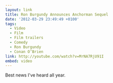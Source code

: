 ```yaml
---
layout: link
title: Ron Burgundy Announces Anchorman Sequel
date: '2012-03-29 23:49:49 +0100'
tags:
  - Video
  - Film
  - Film trailers
  - Comedy
  - Ron Burgundy
  - Conan O’Brien
link: http://youtube.com/watch?v=MrNA7RjU91I
embed: video
---
```

Best news I've heard all year.